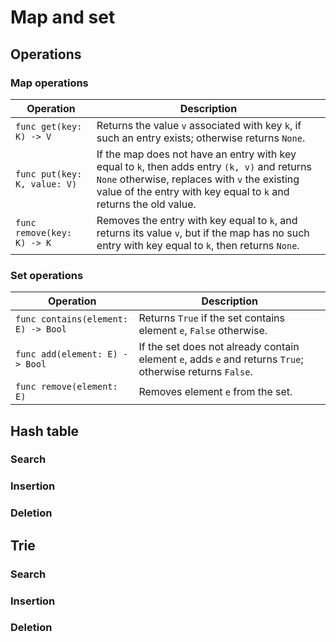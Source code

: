 # Map and set

## Operations

### Map operations

| Operation                    | Description                                                                                                                                                                                                        |
| ---------------------------- | ------------------------------------------------------------------------------------------------------------------------------------------------------------------------------------------------------------------ |
| `func get(key: K) -> V`      | Returns the value `v` associated with key `k`, if such an entry exists; otherwise returns `None`.                                                                                                                  |
| `func put(key: K, value: V)` | If the map does not have an entry with key equal to `k`, then adds entry `(k, v)` and returns `None` otherwise, replaces with `v` the existing value of the entry with key equal to `k` and returns the old value. |
| `func remove(key: K) -> K`   | Removes the entry with key equal to `k`, and returns its value `v`, but if the map has no such entry with key equal to `k`, then returns `None`.                                                                   |

### Set operations

| Operation                           | Description                                                                                              |
| ----------------------------------- | -------------------------------------------------------------------------------------------------------- |
| `func contains(element: E) -> Bool` | Returns `True` if the set contains element `e`, `False` otherwise.                                       |
| `func add(element: E) -> Bool`      | If the set does not already contain element `e`, adds `e` and returns `True`; otherwise returns `False`. |
| `func remove(element: E)`           | Removes element `e` from the set.                                                                        |

## Hash table

### Search

### Insertion

### Deletion

## Trie

### Search

### Insertion

### Deletion



